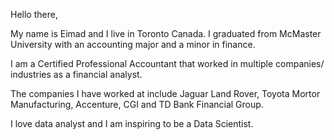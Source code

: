 Hello there,

My name is Eimad and I live in Toronto Canada. I graduated from McMaster University with an accounting major and a minor in finance.

I am a Certified Professional Accountant that worked in multiple companies/ industries as a financial analyst. 

The companies I have worked at include Jaguar Land Rover, Toyota Mortor Manufacturing, Accenture, CGI and TD Bank Financial Group.

I love data analyst and I am inspiring to be a Data Scientist.
